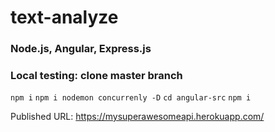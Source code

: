# text-analyze

### Node.js, Angular, Express.js

### Local testing: clone master branch
`npm i`
`npm i nodemon concurrenly -D`
`cd angular-src`
`npm i`

Published URL: https://mysuperawesomeapi.herokuapp.com/
